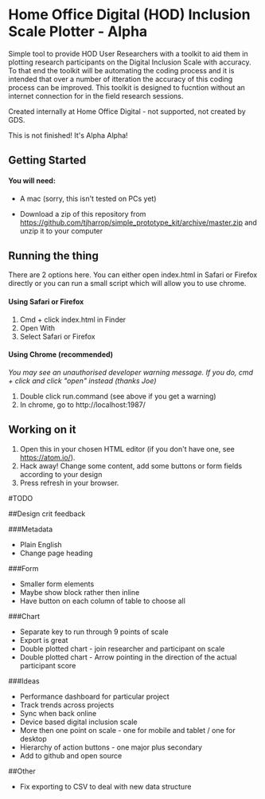 # Home Office Digital (HOD) Inclusion Scale Plotter - Alpha
Simple tool to provide HOD User Researchers with a toolkit to aid them in plotting research participants on the Digital Inclusion Scale with accuracy. To that end the toolkit will be automating the coding process and it is intended that over a number of itteration the accuracy of this coding process can be improved. This toolkit is designed to fucntion without an internet connection for in the field research sessions. 

Created internally at Home Office Digital - not supported, not created by GDS.

This is not finished! It's Alpha Alpha!

## Getting Started

#### You will need:
- A mac (sorry, this isn't tested on PCs yet)

- Download a zip of this repository from https://github.com/tjharrop/simple_prototype_kit/archive/master.zip and unzip it to your computer

## Running the thing

There are 2 options here. You can either open index.html in Safari or Firefox directly or you can run a small script which will allow you to use chrome.

#### Using Safari or Firefox
1. Cmd + click index.html in Finder
2. Open With
3. Select Safari or Firefox

#### Using Chrome (recommended)

_You may see an unauthorised developer warning message. If you do, cmd + click and click "open" instead (thanks Joe)_

1. Double click run.command (see above if you get a warning)
2. In chrome, go to http://localhost:1987/

## Working on it

1. Open this in your chosen HTML editor (if you don't have one, see https://atom.io/).
2. Hack away! Change some content, add some buttons or form fields according to your design
3. Press refresh in your browser.


#TODO

##Design crit feedback

###Metadata
- Plain English
- Change page heading

###Form
- Smaller form elements
- Maybe show block rather then inline
- Have button on each column of table to choose all

###Chart
- Separate key to run through 9 points of scale
- Export is great
- Double plotted chart - join researcher and participant on scale
- Double plotted chart - Arrow pointing in the direction of the actual participant score

###Ideas
- Performance dashboard for particular project
- Track trends across projects
- Sync when back online
- Device based digital inclusion scale
- More then one point on scale - one for mobile and tablet / one for desktop
- Hierarchy of action buttons - one major plus secondary
- Add to github and open source

##Other
- Fix exporting to CSV to deal with new data structure